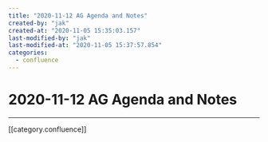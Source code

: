 ```yaml
---
title: "2020-11-12 AG Agenda and Notes"
created-by: "jak"
created-at: "2020-11-05 15:35:03.157"
last-modified-by: "jak"
last-modified-at: "2020-11-05 15:37:57.854"
categories:
  - confluence
---
```


# 2020-11-12 AG Agenda and Notes


---

[[category.confluence]]
